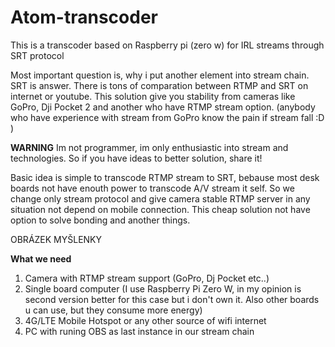 # Atom-transcoder
This is a transcoder based on Raspberry pi (zero w) for IRL streams through SRT protocol

Most important question is, why i put another element into stream chain. SRT is answer. There is tons of comparation between RTMP and SRT on internet or youtube.
This solution give you stability from cameras like GoPro, Dji Pocket 2 and another who have RTMP stream option. (anybody who have experience with stream from GoPro know the pain if stream fall :D )

**WARNING** Im not programmer, im only enthusiastic into stream and technologies. So if you have ideas to better solution, share it!

Basic idea is simple to transcode RTMP stream to SRT, bebause most desk boards not have enouth power to transcode A/V stream it self. So we change only stream protocol and give camera stable RTMP server in any situation not depend on mobile connection. This cheap solution not have option to solve bonding and another things.

OBRÁZEK MYŠLENKY

**What we need**
1. Camera with RTMP stream support (GoPro, Dj Pocket etc..)
2. Single board computer (I use Raspberry Pi Zero W, in my opinion is second version better for this case but i don't own it. Also other boards u can use, but they consume more energy)
3. 4G/LTE Mobile Hotspot or any other source of wifi internet
4. PC with runing OBS as last instance in our stream chain

